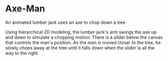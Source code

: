 # Axe-Man
An animated lumber jack uses an axe to chop down a tree

Using hierarchical 2D modeling, the lumber jack's arm swings the axe up and down to simulate a chopping motion. There is a slider below the canvas that controls the man's position. As the man is moved closer to the tree, he slowly chops away at the tree until it falls down when the slider is all the way to the right.

